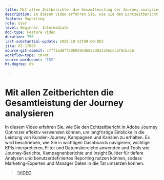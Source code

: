 ```yaml
---
title: Mit allen Zeitberichten die Gesamtleistung der Journey analysieren
description: In diesem Video erfahren Sie, wie Sie den Echtzeitbericht in Adobe Journey Optimizer effektiv verwenden können, um langfristige Einblicke in die Leistung von Kunden-Journey, Kampagnen und Kanälen zu erhalten. Es wird beschrieben, wie Sie in wichtigen Dashboards navigieren, wichtige KPIs interpretieren, Filter und Datumsbereiche anwenden und Tools wie Journey-Berichte, Kampagnenberichte und Insight Builder für tiefere Analysen und benutzerdefiniertes Reporting nutzen können, sodass Marketing-Experten und Manager Daten in die Tat umsetzen können.
feature: Reporting
role: User
level: Beginner, Intermediate
doc-type: Feature Video
duration: 756
last-substantial-update: 2025-10-22T00:00:00Z
jira: KT-17805
source-git-commit: c7ff1ad8ff2069295d65553022306cccaf8cbac6
workflow-type: tm+mt
source-wordcount: '152'
ht-degree: 0%

---
```



# Mit allen Zeitberichten die Gesamtleistung der Journey analysieren

In diesem Video erfahren Sie, wie Sie den Echtzeitbericht in Adobe Journey Optimizer effektiv verwenden können, um langfristige Einblicke in die Leistung von Kunden-Journey, Kampagnen und Kanälen zu erhalten. Es wird beschrieben, wie Sie in wichtigen Dashboards navigieren, wichtige KPIs interpretieren, Filter und Datumsbereiche anwenden und Tools wie Journey-Berichte, Kampagnenberichte und Insight Builder für tiefere Analysen und benutzerdefiniertes Reporting nutzen können, sodass Marketing-Experten und Manager Daten in die Tat umsetzen können.

>[!VIDEO](https://video.tv.adobe.com/v/3475653/?learn=on&enablevpops)

